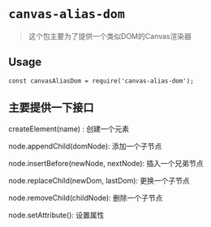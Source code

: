 # `canvas-alias-dom`

> 这个包主要为了提供一个类似DOM的Canvas渲染器

## Usage

```
const canvasAliasDom = require('canvas-alias-dom');

```

## 主要提供一下接口

createElement(name) : 创建一个元素

node.appendChild(domNode): 添加一个子节点

node.insertBefore(newNode, nextNode): 插入一个兄弟节点

node.replaceChild(newDom, lastDom): 更换一个子节点

node.removeChild(childNode): 删除一个子节点

node.setAttribute(): 设置属性

